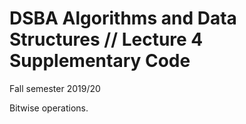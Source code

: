 # DSBA Algorithms and Data Structures // Lecture 4 Supplementary Code
Fall semester 2019/20

Bitwise operations.
